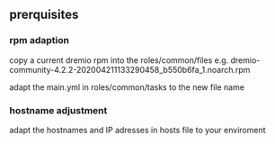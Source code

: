 ## prerquisites

### rpm adaption
copy a current dremio rpm into the roles/common/files
e.g. dremio-community-4.2.2-202004211133290458_b550b6fa_1.noarch.rpm

adapt the main.yml in roles/common/tasks to the new file name


### hostname adjustment

adapt the hostnames and IP adresses in hosts file to your enviroment


